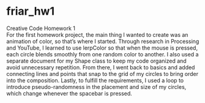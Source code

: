 # friar_hw1
Creative Code Homework 1  
For the first homework project, the main thing I wanted to create was an animation of color, so that’s where I started. Through research in Processing and YouTube, I learned to use lerpColor so that when the mouse is pressed, each circle blends smoothly from one random color to another. I also used a separate document for my Shape class to keep my code organized and avoid unnecessary repetition. From there, I went back to basics and added connecting lines and points that snap to the grid of my circles to bring order into the composition. Lastly, to fulfill the requirements, I used a loop to introduce pseudo-randomness in the placement and size of my circles, which change whenever the spacebar is pressed.
